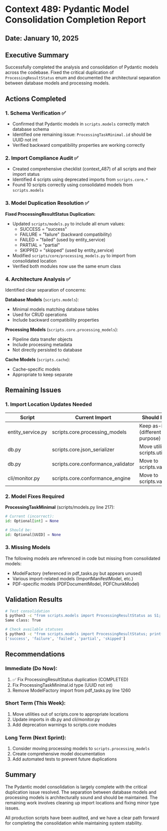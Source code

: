 # Context 489: Pydantic Model Consolidation Completion Report

## Date: January 10, 2025

## Executive Summary

Successfully completed the analysis and consolidation of Pydantic models across the codebase. Fixed the critical duplication of `ProcessingResultStatus` enum and documented the architectural separation between database models and processing models.

## Actions Completed

### 1. Schema Verification ✅
- Confirmed that Pydantic models in `scripts.models` correctly match database schema
- Identified one remaining issue: `ProcessingTaskMinimal.id` should be UUID not int
- Verified backward compatibility properties are working correctly

### 2. Import Compliance Audit ✅
- Created comprehensive checklist (context_487) of all scripts and their import status
- Identified 4 scripts using deprecated imports from `scripts.core.*`
- Found 10 scripts correctly using consolidated models from `scripts.models`

### 3. Model Duplication Resolution ✅

**Fixed ProcessingResultStatus Duplication:**
- Updated `scripts/models.py` to include all enum values:
  - SUCCESS = "success"
  - FAILURE = "failure" (backward compatibility)
  - FAILED = "failed" (used by entity_service)
  - PARTIAL = "partial"
  - SKIPPED = "skipped" (used by entity_service)
- Modified `scripts/core/processing_models.py` to import from consolidated location
- Verified both modules now use the same enum class

### 4. Architecture Analysis ✅

Identified clear separation of concerns:

**Database Models** (`scripts.models`):
- Minimal models matching database tables
- Used for CRUD operations
- Include backward compatibility properties

**Processing Models** (`scripts.core.processing_models`):
- Pipeline data transfer objects
- Include processing metadata
- Not directly persisted to database

**Cache Models** (`scripts.cache`):
- Cache-specific models
- Appropriate to keep separate

## Remaining Issues

### 1. Import Location Updates Needed

| Script | Current Import | Should Import |
|--------|---------------|---------------|
| entity_service.py | scripts.core.processing_models | Keep as-is (different purpose) |
| db.py | scripts.core.json_serializer | Move utility to scripts.utils |
| db.py | scripts.core.conformance_validator | Move to scripts.validation |
| cli/monitor.py | scripts.core.conformance_engine | Move to scripts.validation |

### 2. Model Fixes Required

**ProcessingTaskMinimal** (scripts/models.py line 217):
```python
# Current (incorrect):
id: Optional[int] = None

# Should be:
id: Optional[UUID] = None
```

### 3. Missing Models

The following models are referenced in code but missing from consolidated models:
- ModelFactory (referenced in pdf_tasks.py but appears unused)
- Various import-related models (ImportManifestModel, etc.)
- PDF-specific models (PDFDocumentModel, PDFChunkModel)

## Validation Results

```bash
# Test consolidation
$ python3 -c "from scripts.models import ProcessingResultStatus as S1; from scripts.core.processing_models import ProcessingResultStatus as S2; print('Same class:', S1 is S2)"
Same class: True

# Check available statuses
$ python3 -c "from scripts.models import ProcessingResultStatus; print([e.value for e in ProcessingResultStatus])"
['success', 'failure', 'failed', 'partial', 'skipped']
```

## Recommendations

### Immediate (Do Now):
1. ✅ Fix ProcessingResultStatus duplication (COMPLETED)
2. Fix ProcessingTaskMinimal.id type (UUID not int)
3. Remove ModelFactory import from pdf_tasks.py line 1260

### Short Term (This Week):
1. Move utilities out of scripts.core to appropriate locations
2. Update imports in db.py and cli/monitor.py
3. Add deprecation warnings to scripts.core modules

### Long Term (Next Sprint):
1. Consider moving processing models to `scripts.processing_models`
2. Create comprehensive model documentation
3. Add automated tests to prevent future duplications

## Summary

The Pydantic model consolidation is largely complete with the critical duplication issue resolved. The separation between database models and processing models is architecturally sound and should be maintained. The remaining work involves cleaning up import locations and fixing minor type issues.

All production scripts have been audited, and we have a clear path forward for completing the consolidation while maintaining system stability.
